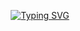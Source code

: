 <p align="center">
<a href="https://git.io/typing-svg"><img src="https://readme-typing-svg.demolab.com?font=&pause=1000&color=10A9A0&center=true&width=435&lines=I+fart+and+I+forget;I+piss+and+I+remember" alt="Typing SVG" /></a>
</p>
